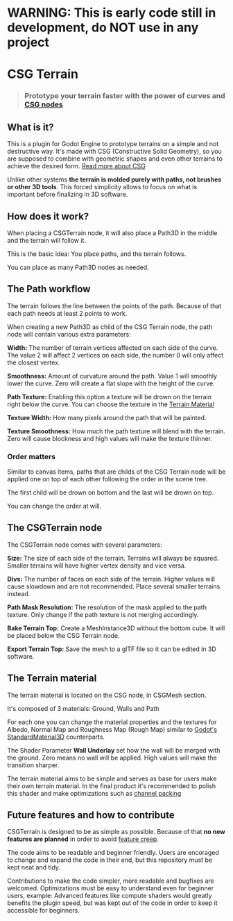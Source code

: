 # WARNING: This is early code still in development, do NOT use in any project

# CSG Terrain
> ### Prototype your terrain faster with the power of curves and [CSG nodes](https://docs.godotengine.org/en/stable/tutorials/3d/csg_tools.html)


## What is it?
This is a plugin for Godot Engine to prototype terrains on a simple and not destructive way. It's made with CSG (Constructive Solid Geometry), so you are supposed to combine with geometric shapes and even other terrains to achieve the desired form. [Read more about CSG](https://docs.godotengine.org/en/stable/tutorials/3d/csg_tools.html)

Unlike other systems **the terrain is molded purely with paths, not brushes or other 3D tools**. This forced simplicity allows to focus on what is important before finalizing in 3D software.


## How does it work?
When placing a CSGTerrain node, it will also place a Path3D in the middle and the terrain will follow it. 

This is the basic idea: You place paths, and the terrain follows.

You can place as many Path3D nodes as needed.


## The Path workflow
The terrain follows the line between the points of the path. Because of that each path needs at least 2 points to work. 

When creating a new Path3D as child of the CSG Terrain node, the path node will contain various extra parameters:

**Width:** The number of terrain vertices affected on each side of the curve. The value 2 will affect 2 vertices on each side, the number 0 will only affect the closest vertex.

**Smoothness:** Amount of curvature around the path. Value 1 will smoothly lower the curve. Zero will create a flat slope with the height of the curve.

**Path Texture:** Enabling this option a texture will be drown on the terrain right below the curve. You can choose the texture in the [Terrain Material](#terrain-material)

**Texture Width:** How many pixels around the path that will be painted.

**Texture Smoothness:** How much the path texture will blend with the terrain. Zero will cause blockness and high values will make the texture thinner.


### Order matters
Similar to canvas items, paths that are childs of the CSG Terrain node will be applied one on top of each other following the order in the scene tree.

The first child will be drown on bottom and the last will be drown on top. 

You can change the order at will.


## The CSGTerrain node
The CSGTerrain node comes with several parameters:

**Size:** The size of each side of the terrain. Terrains will always be squared. Smaller terrains will have higher vertex density and vice versa.

**Divs:** The number of faces on each side of the terrain. Higher values will cause slowdown and are not recommended. Place several smaller terrains instead.

**Path Mask Resolution:** The resolution of the mask applied to the path texture. Only change if the path texture is not merging accordingly.

**Bake Terrain Top:** Create a MeshInstance3D without the bottom cube. It will be placed below the CSG Terrain node.

**Export Terrain Top:** Save the mesh to a glTF file so it can be edited in 3D software.


## The Terrain material
The terrain material is located on the CSG node, in CSGMesh section.

It's composed of 3 materials: Ground, Walls and Path

For each one you can change the material properties and the textures for Albedo, Normal Map and Roughness Map (Rough Map) similar to [Godot's StandardMaterial3D](https://docs.godotengine.org/en/stable/tutorials/3d/standard_material_3d.html) counterparts.

The Shader Parameter **Wall Underlay** set how the wall will be merged with the ground. Zero means no wall will be applied. High values will make the transition sharper.

The terrain material aims to be simple and serves as base for users make their own terrain material. In the final product it's recommended to polish this shader and make optimizations such as [channel packing](http://wiki.polycount.com/wiki/ChannelPacking)


## Future features and how to contribute
CSGTerrain is designed to be as simple as possible. Because of that **no new features are planned** in order to avoid [feature creep](https://en.wikipedia.org/wiki/Feature_creep). 

The code aims to be readable and beginner friendly. Users are encoraged to change and expand the code in their end, but this repository must be kept neat and tidy.

Contributions to make the code simpler, more readable and bugfixes are welcomed. Optimizations must be easy to understand even for beginner users, example: Advanced features like compute shaders would greatly benefits the plugin speed, but was kept out of the code in order to keep it accessible for beginners.
